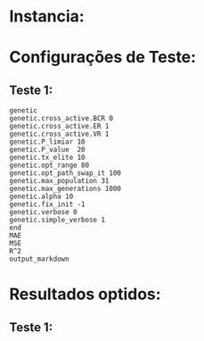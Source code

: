 # Instancia:

# Configurações de Teste:

## Teste 1:

```plaintext
genetic
genetic.cross_active.BCR 0
genetic.cross_active.ER 1
genetic.cross_active.VR 1
genetic.P_limiar 10
genetic.P_value  20
genetic.tx_elite 10
genetic.opt_range 80
genetic.opt_path_swap_it 100
genetic.max_population 31
genetic.max_generations 1000
genetic.alpha 10
genetic.fix_init -1
genetic.verbose 0
genetic.simple_verbose 1
end
MAE
MSE
R^2
output_markdown
```

# Resultados optidos:

## Teste 1:

